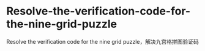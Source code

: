 # Resolve-the-verification-code-for-the-nine-grid-puzzle
Resolve the verification code for the nine grid puzzle，解决九宫格拼图验证码
